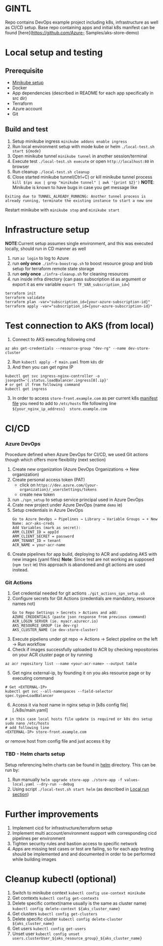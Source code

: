 
# GINTL
Repo contains DevOps example project including k8s, infrastructure as well as CI/CD setup. 
Base repo containing apps and initial k8s manifest can be found [here](https://github.com/Azure-
Samples/aks-store-demo) 

# Local setup and testing
## Prerequisite
- [Minikube setup](https://minikube.sigs.k8s.io/docs/start/?arch=%2Fmacos%2Farm64%2Fstable%2Fbinary+download)
- Docker
- App dependencies (described in README for each app specifically in src dir)
- Terraform
- Azure account
- Git

## Build and test
1. Setup minikube ingress `minikube addons enable ingress`
2. Run local environment setup with mode kube or helm `./local-test.sh start ${mode}`
3. Open minikube tunnel `minikube tunnel` in another session/terminal
4. Execute test `./local-test.sh execute` or open `http://localhost:80` in browser
5. Run cleanup `./local-test.sh cleanup`
6. Close started minikube tunnel(Ctrl+C) or kill minikube tunnel process `kill $(ps aux | grep "minikube tunnel" | awk '{print $2}')`
**NOTE**: Minikube is known to have bugs in case you get message like
```
Exiting due to TUNNEL_ALREADY_RUNNING: Another tunnel process is already running, terminate the existing instance to start a new one
```
Restart minikube with `minikube stop` and `minikube start`
 

# Infrastructure setup
**NOTE**:Current setup assumes single environment, and this was executed locally, should run in CD manner as well
1. run `az login` to log to Azure
2. run **only once** `./infra-boostrap.sh` to boost resource group and blob setup for terraform remote state storage
3. run **only once** `./infra-cleanup.sh` for cleaning resources
4. run inside infra directory (can pass subscription id as argument or export it as env variable `export TF_VAR_subscription_id=`)
```
terraform init
terraform validate
terraform plan -var="subscription_id={your-azure-subscription-id}"
terraform apply -var="subscription_id={your-azure-subscription-id}"
```

# Test connection to AKS (from local)
1. Connect to AKS executing following cmd
```
az aks get-credentials --resource-group "dev-rg" --name dev-store-cluster
```
2. Run `kubectl apply -f main.yaml` from `k8s` dir
3. And then you can get nginx IP
```
kubectl get svc ingress-nginx-controller -o jsonpath='{.status.loadBalancer.ingress[0].ip}'
# or get it from following command
kubectl get ingress
```
3. In order to access `store-front.example.com` as per current k8s [manifest file](./k8s/main.yaml) you need to 
add to `/etc/hosts` file following line `${your_nginx_ip_address}  store.example.com`

# CI/CD
### Azure DevOps 
Procedure defined when Azure DevOps for CI/CD, we used Git actions though which 
offers more flexibility (next section)
1. Create new organization (Azure DevOps Organizations -> New organization)
2. Create personal access token (PAT)
   - click on `https://dev.azure.com/{your-organization}/_usersSettings/tokens`
   - create new token
3. run `./spn_setup` to setup service principal used in Azure DevOps
4. Crate new project under Azure DevOps (name `demo` ie)
5. Setup credentials in Azure DevOps
    ```
    Go to Azure DevOps → Pipelines → Library → Variable Groups → + New
    Name: acr-aks-creds
    Add Variables (mark as secret):
    ARM_CLIENT_ID = appId
    ARM_CLIENT_SECRET = password
    ARM_TENANT_ID = tenant
    ACR_NAME = your-acr-name
    ```
6. Create pipelines for app build, deploying to ACR and updating AKS with new images (yaml files)
**Note**: Since test are not working as supposed (`npm test` ie) this approach is abandoned and git actions 
are used instead.

### Git Actions
1. Get credential needed for git actions `./git_actions_spn_setup.sh`
2. Configure secrets for Git Actions (credentials are mandatory, resource names not)
   ```
   Go to Repo Settings > Secrets > Actions and add:
   AZURE_CREDENTIALS (paste json response from previous command)
   ACR_LOGIN_SERVER (ie. myacr.azurecr.io)
   AKS_RESOURCE_GROUP (ie dev-rg)
   AKS_CLUSTER_NAME (ie dev-store-cluster)
   ```
3. Execute pipeliens under git repo -> Actions -> Select pipeline on the left -> Run workflow
4. Check if images successfully uploaded to ACR by checking repositories on your ACR cluster page or by running
```
az acr repository list --name <your-acr-name> --output table
```
5. Get nginx external-ip, by founding it on you aks resource page or by executing command
```
# Get <EXTERNAL-IP>
kubectl get svc --all-namespaces --field-selector spec.type=LoadBalancer
```
6. Access it via host name in nginx setup in [k8s config file][./k8s/main.yaml]
```
# in this case local hosts file update is required or k8s dns setup
sudo nano /etc/hosts
# add following line
<EXTERNAL-IP> store-front.example.com
```
or remove host from config file and just access it by <EXTERNAL-IP>

### TBD - Helm charts setup
Setup referencing helm charts can be found in [helm](./helm) directory. This can be run by:
1. Run manually `helm upgrade store-app ./store-app -f values-local.yaml --dry-run --debug`
2. Using script `./local-test.sh start helm` (as described in [Local run section](#build-and-test))

# Further improvements
1. Implement cicd for infrastructure/terraform setup
2. Implement multi account/environment support with corresponding cicd pipelines per environment
3. Tighten security rules and bastion access to specific network
4. Apps are missing test cases or test are failing, so for each app testing should be implemented and
and documented in order to be performed while building images

# Cleanup kubectl (optional)
1. Switch to minikube context `kubectl config use-context minikube`
2. Get contexts `kubectl config get-contexts`
3. Delete specific context(name usually is the same as cluster name) `kubectl config delete-context ${aks_cluster_name}`
4. Get clusters `kubectl config get-clusters`
5. Delete specific cluster `kubectl config delete-cluster ${aks_cluster_name}`
6. Get users `kubectl config get-users`
7. Unset user `kubectl config unset users.clusterUser_${aks_resource_group}_${aks_cluster_name}`